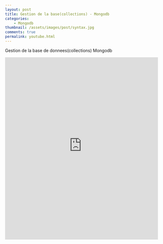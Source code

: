 ```yaml
---
layout: post
title: Gestion de la base(collections) - Mongodb
categories:
    - Mongodb
thumbnail: /assets/images/post/syntax.jpg
comments: true
permalink: youtube.html
---
```



Gestion de la base de donnees(collections) Mongodb

<iframe style="width: 100%; height: 600px;" src="https://www.youtube-nocookie.com/embed/D47ybA8DJ4Y?controls=0&amp;showinfo=0" frameborder="0" allowfullscreen></iframe>